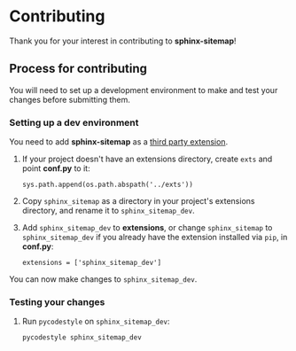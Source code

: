 # Contributing

Thank you for your interest in contributing to **sphinx-sitemap**!

## Process for contributing

You will need to set up a development environment to make and test your changes
before submitting them.

### Setting up a dev environment

You need to add **sphinx-sitemap** as a
[third party extension](http://www.sphinx-doc.org/en/master/ext/thirdparty.html).

1. If your project doesn't have an extensions directory, create `exts` and
   point **conf.py** to it:

   ```sys.path.append(os.path.abspath('../exts'))```

2. Copy `sphinx_sitemap` as a directory in your project's extensions
   directory, and rename it to `sphinx_sitemap_dev`.

3. Add `sphinx_sitemap_dev` to **extensions**, or change `sphinx_sitemap` to
   `sphinx_sitemap_dev` if you already have the extension installed via `pip`,
   in **conf.py**:

   ```extensions = ['sphinx_sitemap_dev']```

You can now make changes to `sphinx_sitemap_dev`.

### Testing your changes

1. Run `pycodestyle` on `sphinx_sitemap_dev`:

   ```pycodestyle sphinx_sitemap_dev```
